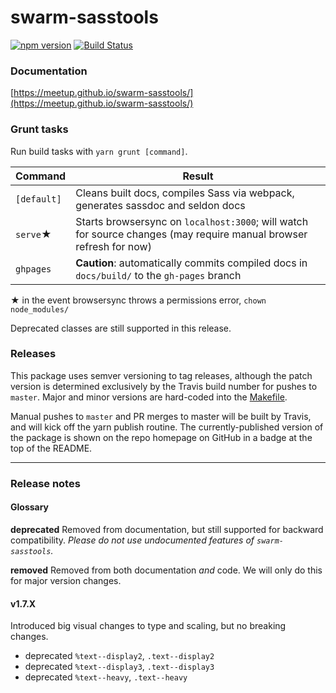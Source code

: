 swarm-sasstools
===============
[![npm version](https://badge.fury.io/js/swarm-sasstools.svg)](https://badge.fury.io/js/swarm-sasstools)
[![Build Status](https://travis-ci.org/meetup/swarm-sasstools.svg?branch=master)](https://travis-ci.org/meetup/swarm-sasstools)

### Documentation
[https://meetup.github.io/swarm-sasstools/](https://meetup.github.io/swarm-sasstools/)

### Grunt tasks

Run build tasks with `yarn grunt [command]`.

Command              | Result
-------------------- | -----------------------------
`[default]`          | Cleans built docs, compiles Sass via webpack, generates sassdoc and seldon docs
`serve`&#9733;       | Starts browsersync on `localhost:3000`; will watch for source changes (may require manual browser refresh for now)
`ghpages`            | __Caution__: automatically commits compiled docs in `docs/build/` to the `gh-pages` branch

&#9733; in the event browsersync throws a permissions error, `chown` `node_modules/`


Deprecated classes are still supported in this release.

### Releases
This package uses semver versioning to tag releases, although the patch version
is determined exclusively by the Travis build number for pushes to `master`.
Major and minor versions are hard-coded into the [Makefile](Makefile#L2).

Manual pushes to `master` and PR merges to master will be built by Travis, and
will kick off the yarn publish routine. The currently-published version of the
package is shown on the repo homepage on GitHub in a badge at the top of the
README.

----------

### Release notes

#### Glossary
**deprecated**
Removed from documentation, but still supported for backward compatibility.
_Please do not use undocumented features of `swarm-sasstools`._

**removed**
Removed from both documentation _and_ code. We will only do this for major
version changes.

#### v1.7.X
Introduced big visual changes to type and scaling, but no breaking changes.
- deprecated `%text--display2`, `.text--display2`
- deprecated `%text--display3`, `.text--display3`
- deprecated `%text--heavy`, `.text--heavy`
